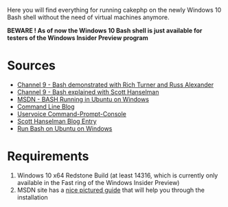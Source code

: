Here you will find everything for running cakephp on the newly Windows 10 Bash shell without the need of virtual machines anymore.

**BEWARE ! As of now the Windows 10 Bash shell is just available for testers of the Windows Insider Preview program**

# Sources
* [Channel 9 - Bash demonstrated with Rich Turner and Russ Alexander](https://channel9.msdn.com/Events/Build/2016/P488)
* [Channel 9 - Bash explained with Scott Hanselman](https://channel9.msdn.com/Events/Build/2016/C906)
* [MSDN - BASH Running in Ubuntu on Windows](https://msdn.microsoft.com/commandline/wsl/about)
* [Command Line Blog](https://blogs.msdn.microsoft.com/commandline/)
* [Uservoice Command-Prompt-Console](https://wpdev.uservoice.com/forums/266908-command-prompt-console/category/161892-bash)
* [Scott Hanselman Blog Entry](http://www.hanselman.com/blog/DevelopersCanRunBashShellAndUsermodeUbuntuLinuxBinariesOnWindows10.aspx)
* [Run Bash on Ubuntu on Windows](https://blogs.windows.com/buildingapps/2016/03/30/run-bash-on-ubuntu-on-windows/)

# Requirements
1. Windows 10 x64 Redstone Build (at least 14316, which is currently only available in the Fast ring of the Windows Insider Preview)
1. MSDN site has a [nice pictured guide](https://msdn.microsoft.com/en-us/commandline/wsl/install_guide) that will help you through the installation
